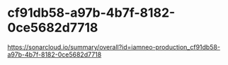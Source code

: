# cf91db58-a97b-4b7f-8182-0ce5682d7718
https://sonarcloud.io/summary/overall?id=iamneo-production_cf91db58-a97b-4b7f-8182-0ce5682d7718
